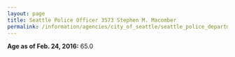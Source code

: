 ```yaml
---
layout: page
title: Seattle Police Officer 3573 Stephen M. Macomber
permalink: /information/agencies/city_of_seattle/seattle_police_department/copbook/3573/
---
```


**Age as of Feb. 24, 2016:** 65.0
